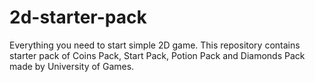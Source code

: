 # 2d-starter-pack
Everything you need to start simple 2D game. This repository contains starter pack of Coins Pack, Start Pack, Potion Pack and Diamonds Pack made by University of Games.
